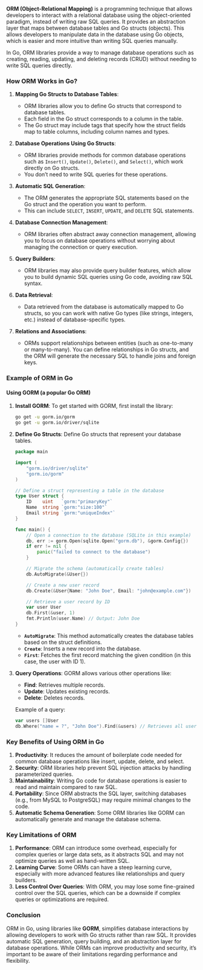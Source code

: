 
**ORM (Object-Relational Mapping)** is a programming technique that allows developers to interact with a relational database using the object-oriented paradigm, instead of writing raw SQL queries. It provides an abstraction layer that maps between database tables and Go structs (objects). This allows developers to manipulate data in the database using Go objects, which is easier and more intuitive than writing SQL queries manually.

In Go, ORM libraries provide a way to manage database operations such as creating, reading, updating, and deleting records (CRUD) without needing to write SQL queries directly.

### How ORM Works in Go?

1. **Mapping Go Structs to Database Tables**:
    
    - ORM libraries allow you to define Go structs that correspond to database tables.
    - Each field in the Go struct corresponds to a column in the table.
    - The Go struct may include tags that specify how the struct fields map to table columns, including column names and types.
2. **Database Operations Using Go Structs**:
    
    - ORM libraries provide methods for common database operations such as `Insert()`, `Update()`, `Delete()`, and `Select()`, which work directly on Go structs.
    - You don’t need to write SQL queries for these operations.
3. **Automatic SQL Generation**:
    
    - The ORM generates the appropriate SQL statements based on the Go struct and the operation you want to perform.
    - This can include `SELECT`, `INSERT`, `UPDATE`, and `DELETE` SQL statements.
4. **Database Connection Management**:
    
    - ORM libraries often abstract away connection management, allowing you to focus on database operations without worrying about managing the connection or query execution.
5. **Query Builders**:
    
    - ORM libraries may also provide query builder features, which allow you to build dynamic SQL queries using Go code, avoiding raw SQL syntax.
6. **Data Retrieval**:
    
    - Data retrieved from the database is automatically mapped to Go structs, so you can work with native Go types (like strings, integers, etc.) instead of database-specific types.
7. **Relations and Associations**:
    
    - ORMs support relationships between entities (such as one-to-many or many-to-many). You can define relationships in Go structs, and the ORM will generate the necessary SQL to handle joins and foreign keys.

### Example of ORM in Go

#### Using GORM (a popular Go ORM)

1. **Install GORM**: To get started with GORM, first install the library:
    
    ```bash
    go get -u gorm.io/gorm
    go get -u gorm.io/driver/sqlite
    ```
    
2. **Define Go Structs**: Define Go structs that represent your database tables.
    
    ```go
    package main
    
    import (
        "gorm.io/driver/sqlite"
        "gorm.io/gorm"
    )
    
    // Define a struct representing a table in the database
    type User struct {
        ID    uint   `gorm:"primaryKey"`
        Name  string `gorm:"size:100"`
        Email string `gorm:"uniqueIndex"`
    }
    
    func main() {
        // Open a connection to the database (SQLite in this example)
        db, err := gorm.Open(sqlite.Open("gorm.db"), &gorm.Config{})
        if err != nil {
            panic("failed to connect to the database")
        }
    
        // Migrate the schema (automatically create tables)
        db.AutoMigrate(&User{})
    
        // Create a new user record
        db.Create(&User{Name: "John Doe", Email: "john@example.com"})
    
        // Retrieve a user record by ID
        var user User
        db.First(&user, 1)
        fmt.Println(user.Name) // Output: John Doe
    }
    ```
    
    - **`AutoMigrate`**: This method automatically creates the database tables based on the struct definitions.
    - **`Create`**: Inserts a new record into the database.
    - **`First`**: Fetches the first record matching the given condition (in this case, the user with ID 1).
3. **Query Operations**: GORM allows various other operations like:
    
    - **Find**: Retrieves multiple records.
    - **Update**: Updates existing records.
    - **Delete**: Deletes records.
    
    Example of a query:
    
    ```go
    var users []User
    db.Where("name = ?", "John Doe").Find(&users) // Retrieves all users with name "John Doe"
    ```
    

### Key Benefits of Using ORM in Go

1. **Productivity**: It reduces the amount of boilerplate code needed for common database operations like insert, update, delete, and select.
2. **Security**: ORM libraries help prevent SQL injection attacks by handling parameterized queries.
3. **Maintainability**: Writing Go code for database operations is easier to read and maintain compared to raw SQL.
4. **Portability**: Since ORM abstracts the SQL layer, switching databases (e.g., from MySQL to PostgreSQL) may require minimal changes to the code.
5. **Automatic Schema Generation**: Some ORM libraries like GORM can automatically generate and manage the database schema.

### Key Limitations of ORM

1. **Performance**: ORM can introduce some overhead, especially for complex queries or large data sets, as it abstracts SQL and may not optimize queries as well as hand-written SQL.
2. **Learning Curve**: Some ORMs can have a steep learning curve, especially with more advanced features like relationships and query builders.
3. **Less Control Over Queries**: With ORM, you may lose some fine-grained control over the SQL queries, which can be a downside if complex queries or optimizations are required.

### Conclusion

ORM in Go, using libraries like **GORM**, simplifies database interactions by allowing developers to work with Go structs rather than raw SQL. It provides automatic SQL generation, query building, and an abstraction layer for database operations. While ORMs can improve productivity and security, it’s important to be aware of their limitations regarding performance and flexibility.